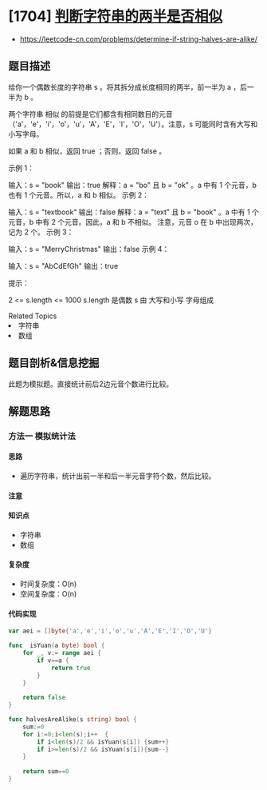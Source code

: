 
# [1704] [判断字符串的两半是否相似](https://leetcode-cn.com/problems/determine-if-string-halves-are-alike/)
* https://leetcode-cn.com/problems/determine-if-string-halves-are-alike/

## 题目描述


给你一个偶数长度的字符串 s 。将其拆分成长度相同的两半，前一半为 a ，后一半为 b 。

两个字符串 相似 的前提是它们都含有相同数目的元音（'a'，'e'，'i'，'o'，'u'，'A'，'E'，'I'，'O'，'U'）。注意，s 可能同时含有大写和小写字母。

如果 a 和 b 相似，返回 true ；否则，返回 false 。



示例 1：

输入：s = "book"
输出：true
解释：a = "bo" 且 b = "ok" 。a 中有 1 个元音，b 也有 1 个元音。所以，a 和 b 相似。
示例 2：

输入：s = "textbook"
输出：false
解释：a = "text" 且 b = "book" 。a 中有 1 个元音，b 中有 2 个元音。因此，a 和 b 不相似。
注意，元音 o 在 b 中出现两次，记为 2 个。
示例 3：

输入：s = "MerryChristmas"
输出：false
示例 4：

输入：s = "AbCdEfGh"
输出：true


提示：

2 <= s.length <= 1000
s.length 是偶数
s 由 大写和小写 字母组成


<div><div>Related Topics</div><div><li>字符串</li><li>数组</li></div></div>


## 题目剖析&信息挖掘

此题为模拟题。直接统计前后2边元音个数进行比较。

## 解题思路

### 方法一 模拟统计法

#### 思路
- 遍历字符串，统计出前一半和后一半元音字符个数，然后比较。

#### 注意

#### 知识点

* 字符串
* 数组

#### 复杂度

* 时间复杂度：O(n)
* 空间复杂度：O(n)

#### 代码实现

```go
var aei = []byte{'a','e','i','o','u','A','E','I','O','U'}

func  isYuan(a byte) bool {
	for _, v:= range aei {
		if v==a {
			return true
		}
	}
	
	return false
}

func halvesAreAlike(s string) bool {
	sum:=0
	for i:=0;i<len(s);i++  {
		if i<len(s)/2 && isYuan(s[i]) {sum++}
		if i>=len(s)/2 && isYuan(s[i]){sum--}
	}
	
	return sum==0
}

```


